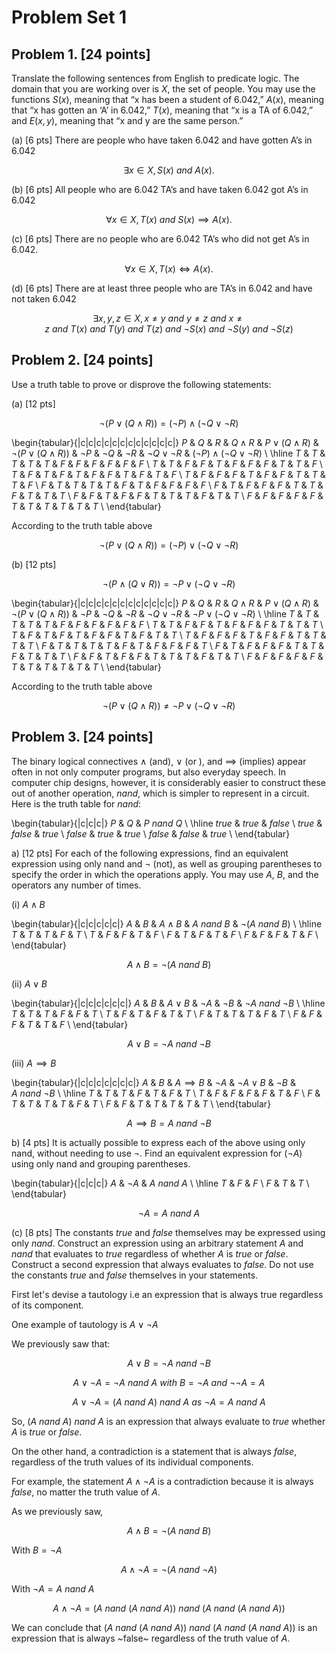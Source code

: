 # Problem Set 1

## Problem 1. [24 points]

Translate the following sentences from English to predicate logic. The domain that you are
working over is $X$, the set of people. You may use the functions $S(x)$, meaning that “x has
been a student of 6.042,” $A(x)$, meaning that “x has gotten an ‘A’ in 6.042,” $T(x)$, meaning
that “x is a TA of 6.042,” and $E(x, y)$, meaning that “x and y are the same person.”

(a) [6 pts] There are people who have taken 6.042 and have gotten A’s in 6.042

$$
\exists x \in X, S(x) ~and~ A(x).
$$

(b) [6 pts] All people who are 6.042 TA’s and have taken 6.042 got A’s in 6.042

$$
\forall x \in X, T(x) ~and~ S(x) \implies A(x).
$$

(c) [6 pts] There are no people who are 6.042 TA’s who did not get A’s in 6.042.

$$
\forall x \in X, T(x) \iff A(x).
$$

(d) [6 pts] There are at least three people who are TA’s in 6.042 and have not taken 6.042

$$
\exists x, y, z \in X, x \neq y ~and~ y \neq z ~and~ x \neq z ~and~ T(x) ~and~ T(y) ~and~ T(z) ~and~ \neg S(x) ~and~ \neg S(y) ~and~ \neg S(z)
$$

## Problem 2. [24 points]

Use a truth table to prove or disprove the following statements:

(a) [12 pts]

$$
\neg (P \lor (Q \land R)) = (\neg P) \land (\neg Q \lor \neg R)
$$

\begin{tabular}{|c|c|c|c|c|c|c|c|c|c|c|c|}
$P$ & $Q$ & $R$ & $Q \land R$ & $P \lor (Q \land R)$ & $\neg (P \lor (Q \land R))$ & $\neg P$ & $\neg Q$ & $\neg R$ & $\neg Q \lor \neg R$ & $(\neg P) \land (\neg Q \lor \neg R)$ \\
\hline
$T$ & $T$ & $T$ & $T$         & $T$                  & $F$                         & $F$      & $F$      & $F$      & $F$                  & $F$ \\
$T$ & $T$ & $F$ & $F$         & $T$                  & $F$                         & $F$      & $F$      & $T$      & $T$                  & $F$ \\
$T$ & $F$ & $T$ & $F$         & $T$                  & $F$                         & $F$      & $T$      & $F$      & $T$                  & $F$ \\
$T$ & $F$ & $F$ & $F$         & $T$                  & $F$                         & $F$      & $T$      & $T$      & $T$                  & $F$ \\
$F$ & $T$ & $T$ & $T$         & $T$                  & $F$                         & $T$      & $F$      & $F$      & $F$                  & $F$ \\
$F$ & $T$ & $F$ & $F$         & $F$                  & $T$                         & $T$      & $F$      & $T$      & $T$                  & $T$ \\
$F$ & $F$ & $T$ & $F$         & $F$                  & $T$                         & $T$      & $T$      & $F$      & $T$                  & $T$ \\
$F$ & $F$ & $F$ & $F$         & $F$                  & $T$                         & $T$      & $T$      & $T$      & $T$                  & $T$ \\
\end{tabular}

According to the truth table above

$$
\neg (P \lor (Q \land R)) = (\neg P) \lor (\neg Q \lor \neg R)
$$

(b) [12 pts]

$$
\neg (P \land (Q \lor R)) = \neg P \lor (\neg Q \lor \neg R)
$$

\begin{tabular}{|c|c|c|c|c|c|c|c|c|c|c|c|}
$P$ & $Q$ & $R$ & $Q \land R$ & $P \lor (Q \land R)$ & $\neg (P \lor (Q \land R))$ & $\neg P$ & $\neg Q$ & $\neg R$ & $\neg Q \lor \neg R$ & $\neg P \lor (\neg Q \lor \neg R)$ \\
\hline
$T$ & $T$ & $T$ & $T$         & $T$                  & $F$                         & $F$      & $F$      & $F$      & $F$                  & $F$ \\
$T$ & $T$ & $F$ & $F$         & $T$                  & $F$                         & $F$      & $F$      & $T$      & $T$                  & $T$ \\
$T$ & $F$ & $T$ & $F$         & $T$                  & $F$                         & $F$      & $T$      & $F$      & $T$                  & $T$ \\
$T$ & $F$ & $F$ & $F$         & $T$                  & $F$                         & $F$      & $T$      & $T$      & $T$                  & $T$ \\
$F$ & $T$ & $T$ & $T$         & $T$                  & $F$                         & $T$      & $F$      & $F$      & $F$                  & $T$ \\
$F$ & $T$ & $F$ & $F$         & $F$                  & $T$                         & $T$      & $F$      & $T$      & $T$                  & $T$ \\
$F$ & $F$ & $T$ & $F$         & $F$                  & $T$                         & $T$      & $T$      & $F$      & $T$                  & $T$ \\
$F$ & $F$ & $F$ & $F$         & $F$                  & $T$                         & $T$      & $T$      & $T$      & $T$                  & $T$ \\
\end{tabular}

According to the truth table above

$$
\neg (P \lor (Q \land R)) \neq \neg P \lor (\neg Q \lor \neg R)
$$

## Problem 3. [24 points]

The binary logical connectives $\land$ (and), $\lor$ (or ), and $\implies$ (implies) appear often in not only
computer programs, but also everyday speech. In computer chip designs, however, it is
considerably easier to construct these out of another operation, $nand$, which is simpler to
represent in a circuit. Here is the truth table for $nand$:

\begin{tabular}{|c|c|c|}
$P$     & $Q$     & $P ~nand~ Q$ \\
\hline
$true$  & $true$  & $false$ \\
$true$  & $false$ & $true$  \\
$false$ & $true$  & $true$  \\
$false$ & $false$ & $true$  \\
\end{tabular}

a) [12 pts] For each of the following expressions, find an equivalent expression using only
nand and $\neg$ (not), as well as grouping parentheses to specify the order in which the operations
apply. You may use $A$, $B$, and the operators any number of times.


(i) $A \land B$

\begin{tabular}{|c|c|c|c|c|}
$A$ & $B$ & $A \land B$ & $A ~nand~ B$ & $\neg (A ~nand~ B)$ \\
\hline
$T$ & $T$ & $T$         & $F$          & $T$                 \\
$T$ & $F$ & $F$         & $T$          & $F$                 \\
$F$ & $T$ & $F$         & $T$          & $F$                 \\
$F$ & $F$ & $F$         & $T$          & $F$                 \\
\end{tabular}

$$
A \land B = \neg (A ~nand~ B)
$$

(ii) $A \lor B$

\begin{tabular}{|c|c|c|c|c|c|}
$A$ & $B$ & $A \lor B$  & $\neg A$ & $\neg B$ & $\neg A ~nand~ \neg B$ \\
\hline
$T$ & $T$ & $T$         & $F$      & $F$      & $T$                  \\
$T$ & $F$ & $T$         & $F$      & $T$      & $T$                  \\
$F$ & $T$ & $T$         & $T$      & $F$      & $T$                  \\
$F$ & $F$ & $F$         & $T$      & $T$      & $F$                  \\
\end{tabular}

$$
A \lor B = \neg A ~nand~ \neg B
$$

(iii) $A \implies B$


\begin{tabular}{|c|c|c|c|c|c|c|}
$A$ & $B$ & $A \implies B$  & $\neg A$ & $\neg A \lor B$ & $\neg B$ & $A ~nand~ \neg B$ \\
\hline
$T$ & $T$ & $T$             & $F$      & $T$             & $F$      & $T$               \\
$T$ & $F$ & $F$             & $F$      & $F$             & $T$      & $F$               \\
$F$ & $T$ & $T$             & $T$      & $T$             & $F$      & $T$               \\
$F$ & $F$ & $T$             & $T$      & $T$             & $T$      & $T$               \\
\end{tabular}

$$
A \implies B = A ~nand~ \neg B
$$

b) [4 pts] It is actually possible to express each of the above using only nand, without
needing to use $\neg$. Find an equivalent expression for $(\neg A)$ using only nand and grouping
parentheses.

\begin{tabular}{|c|c|c|}
$A$ & $\neg A$ & $A ~nand~ A$ \\
\hline
$T$ & $F$      & $F$          \\
$F$ & $T$      & $T$          \\
\end{tabular}

$$
\neg A = A ~nand~ A
$$

(c) [8 pts] The constants $true$ and $false$ themselves may be expressed
using only $nand$.  Construct an expression using an arbitrary statement
$A$ and $nand$ that evaluates to $true$ regardless of whether $A$ is $true$ or
$false$. Construct a second expression that always evaluates to
$false$. Do not use the constants $true$ and $false$ themselves in your
statements.

First let's devise a tautology i.e an expression that is always true
regardless of its component.

One example of tautology is $A \lor \neg A$

We previously saw that:

$$
A \lor B = \neg A ~nand~ \neg B
$$

$$
A \lor \neg A = \neg A ~nand~ A ~with~ B = \neg A ~and~ \neg \neg A = A
$$

$$
A \lor \neg A = (A ~nand~ A) ~nand~ A ~as~ \neg A = A ~nand~ A
$$

So, $(A ~nand~ A) ~nand~ A$ is an expression that always evaluate to
$true$ whether $A$ is $true$ or $false$.

On the other hand, a contradiction is a statement that is always
$false$, regardless of the truth values of its individual
components.

For example, the statement $A \land \neg A$ is a contradiction because it
is always $false$, no matter the truth value of $A$.

As we previously saw,


$$
A \land B = \neg (A ~nand~ B)
$$

With $B = \neg A$

$$
A \land \neg A = \neg (A ~nand~ \neg A)
$$

With $\neg A = A ~nand~ A$

$$
A \land \neg A = (A ~nand~ (A ~nand~ A)) ~nand~ (A ~nand~ (A ~nand~ A))
$$

We can conclude that $(A ~nand~ (A ~nand~ A)) ~nand~ (A ~nand~ (A
~nand~ A))$ is an expression that is always ~false~ regardless of the
truth value of $A$.
